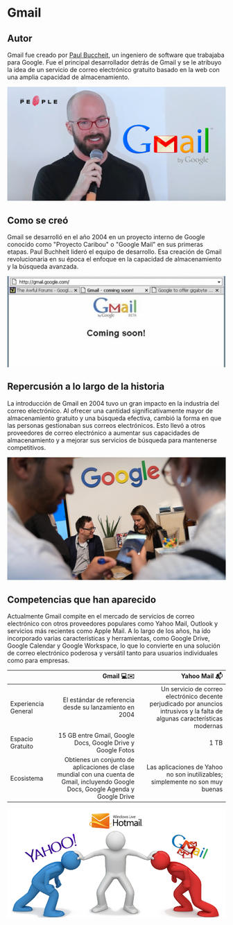 # Gmail
## Autor
Gmail fue creado por [Paul Buccheit](https://es.wikipedia.org/wiki/Paul_Buchheit "Bibliografia de Paul"), un ingeniero de software que trabajaba para Google. Fue el principal desarrollador detrás de Gmail y se le atribuyo la idea de un servicio de correo electrónico gratuito basado en la web con una amplia capacidad de almacenamiento.

![U+200E](https://github.com/marcgarciia18/SMX2-M8UF1A1-HistoriaWeb-2004-Gmail-MarcGarcia/blob/main/Paul%20Buchheit.jpg "Paul")
 
## Como se creó
Gmail se desarrolló en el año 2004 en un proyecto interno de Google conocido como "Proyecto Caribou" o "Google Mail" en sus primeras etapas. Paul Buchheit lideró el equipo de desarrollo. Esa creación de Gmail revolucionaria en su época el  enfoque en la capacidad de almacenamiento y la búsqueda avanzada.

![U+200E](https://github.com/marcgarciia18/SMX2-M8UF1A1-HistoriaWeb-2004-Gmail-MarcGarcia/blob/main/CREACION%20GMAIL.jpg "Creacion")

## Repercusión a lo largo de la historia
La introducción de Gmail en 2004 tuvo un gran impacto en la industria del correo electrónico. Al ofrecer una cantidad significativamente mayor de almacenamiento gratuito y una búsqueda efectiva, cambió la forma en que las personas gestionaban sus correos electrónicos. Esto llevó a otros proveedores de correo electrónico a aumentar sus capacidades de almacenamiento y a mejorar sus servicios de búsqueda para mantenerse competitivos.

![U+200E|700](https://github.com/marcgarciia18/SMX2-M8UF1A1-HistoriaWeb-2004-Gmail-MarcGarcia/blob/main/Repercusion.jpg "Repercusion")

## Competencias que han aparecido
Actualmente Gmail compite en el mercado de servicios de correo electrónico con otros proveedores populares como Yahoo Mail, Outlook  y servicios más recientes como Apple Mail. A lo largo de los años, ha ido incorporado varias características y herramientas, como Google Drive, Google Calendar y Google Workspace, lo que lo convierte en una solución de correo electrónico poderosa y versátil tanto para usuarios individuales como para empresas.


|     |Gmail 💻✉️ |Yahoo Mail 📬 |
|----------|----------:|----------:|
|Experiencia General|El estándar de referencia desde su lanzamiento en 2004 |Un servicio de correo electrónico decente perjudicado por anuncios intrusivos y la falta de algunas características modernas |
|Espacio Gratuito|15 GB entre Gmail, Google Docs, Google Drive y Google Fotos |1 TB |
|Ecosistema|Obtienes un conjunto de aplicaciones de clase mundial con una cuenta de Gmail, incluyendo Google Docs, Google Agenda y Google Drive | Las aplicaciones de Yahoo no son inutilizables; simplemente no son muy buenas |

![U+200E](https://github.com/marcgarciia18/SMX2-M8UF1A1-HistoriaWeb-2004-Gmail-MarcGarcia/blob/main/Competencia.jpg "Competencias")
